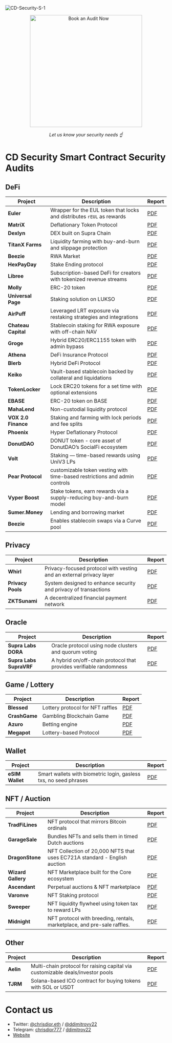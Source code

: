 ![CD-Security-S-1](https://github.com/user-attachments/assets/1e20ffab-5a3d-4982-9c58-b6df953c64fa)

<p align="center">
  <a href="https://t.me/chrisdior777">
    <img
      src="https://img.shields.io/badge/BOOK%20AN%20AUDIT%20NOW-0F3E4C?style=for-the-badge&logo=telegram&logoColor=white&labelColor=0F3E4C"
      alt="Book an Audit Now"
      width="350"
    />
  </a>
</p>
<p align="center"><em>Let us know your security needs ☝️</em></p>



# CD Security Smart Contract Security Audits

## DeFi

| Project             | Description                                                                | Report                                                                                                  |
| ------------------- | -------------------------------------------------------------------------- | ------------------------------------------------------------------------------------------------------- |
| **Euler**           | Wrapper for the EUL token that locks and distributes `rEUL` as rewards     | [PDF](https://github.com/CDSecurity/audits/blob/main/audit%20reports/Euler_Audit.pdf)                   |
| **MatriX**          | Deflationary Token Protocol                                                | [PDF](https://github.com/CDSecurity/audits/blob/main/audit%20reports/Matrix_Official.pdf)               |
| **Dexlyn**          | DEX built on Supra Chain                                                   | [PDF](https://github.com/CDSecurity/audits/blob/main/audit%20reports/DexlynBridge%20-%20report.pdf)     |
| **TitanX Farms**    | Liquidity farming with buy-and-burn and slippage protection                | [PDF](https://github.com/CDSecurity/audits/blob/main/audit%20reports/TitanX_Farms_Report.pdf)                   |
| **Beezie**          | RWA Market                                                                 | [PDF](https://github.com/CDSecurity/audits/blob/main/audit%20reports/Beezie_Official.pdf)               |
| **HexPayDay**       | Stake Ending protocol                                                      | [PDF](https://github.com/CDSecurity/audits/blob/main/audit%20reports/HexPayDay_Report.pdf)     |
| **Libree**          | Subscription-based DeFi for creators with tokenized revenue streams        | [PDF](https://github.com/CDSecurity/audits/blob/main/audit%20reports/Libree_Report.pdf)        |
| **Molly**           | ERC-20 token                                                               | [PDF](https://github.com/CDSecurity/audits/blob/main/audit%20reports/Molly_Report.pdf)                  |
| **Universal Page**  | Staking solution on LUKSO                                                  | [PDF](https://github.com/CDSecurity/audits/blob/main/audit%20reports/UniversalPage_Report.pdf) |
| **AirPuff**         | Leveraged LRT exposure via restaking strategies and integrations           | [PDF](https://github.com/CDSecurity/audits/blob/main/audit%20reports/Airpuff_Report.pdf)                |
| **Chateau Capital** | Stablecoin staking for RWA exposure with off-chain NAV                     | [PDF](https://github.com/CDSecurity/audits/blob/main/audit%20reports/ChateauCapital_report.pdf)         |
| **Groge**           | Hybrid ERC20/ERC1155 token with admin bypass                               | [PDF](https://github.com/CDSecurity/audits/blob/main/audit%20reports/Groge_Report.pdf)              |
| **Athena**          | DeFi Insurance Protocol                                                    | [PDF](https://github.com/CDSecurity/audits/blob/main/audit%20reports/Athena_Report.pdf)                  |
| **Blerb**           | Hybrid DeFi Protocol                                                       | [PDF](https://github.com/CDSecurity/audits/blob/main/audit%20reports/Blerb_Report.pdf)                   |
| **Keiko**           | Vault-based stablecoin backed by collateral and liquidations               | [PDF](https://github.com/CDSecurity/audits/blob/main/audit%20reports/Keiko_Report.pdf)            |
| **TokenLocker**     | Lock ERC20 tokens for a set time with optional extensions                  | [PDF](https://github.com/CDSecurity/audits/blob/main/audit%20reports/TokenLocker_Report.pdf)                    |
| **EBASE**           | ERC-20 token on BASE                                                       | [PDF](https://github.com/CDSecurity/audits/blob/main/audit%20reports/EBASE_Report.pdf)         |
| **MahaLend**        | Non-custodial liquidity protocol                                           | [PDF](https://github.com/CDSecurity/audits/blob/main/audit%20reports/MahaLend.pdf)                      |
| **VOX 2.0 Finance** | Staking and farming with lock periods and fee splits                       | [PDF](https://github.com/CDSecurity/audits/blob/main/audit%20reports/VOX_Report.pdf)                  |
| **Phoenix**         | Hyper Deflationary Protocol                                                | [PDF](https://github.com/CDSecurity/audits/blob/main/audit%20reports/Phoenix_Audit_Report.pdf)          |
| **DonutDAO**        | DONUT token - core asset of DonutDAO’s SocialFi ecosystem                  | [PDF](https://github.com/CDSecurity/audits/blob/main/audit%20reports/DonutDAO-Audit.pdf)                |
| **Volt**            | Staking — time-based rewards using UniV3 LPs                               | [PDF](https://github.com/CDSecurity/audits/blob/main/audit%20reports/VoltStaking_Audit.pdf)             |
| **Pear Protocol**   | customizable token vesting with time-based restrictions and admin controls | [PDF](https://github.com/CDSecurity/audits/blob/main/audit%20reports/Pear_Protocol_Audit.pdf)           |
| **Vyper Boost**     | Stake tokens, earn rewards via a supply-reducing buy-and-burn model        | [PDF](https://github.com/CDSecurity/audits/blob/main/audit%20reports/Vyper-Boost-report.pdf)            |
| **Sumer.Money**     | Lending and borrowing market                                               | [PDF](https://github.com/CDSecurity/audits/blob/main/audit%20reports/SumerMoney_Report.pdf)            |
| **Beezie**          | Enables stablecoin swaps via a Curve pool                                  | [PDF](https://github.com/CDSecurity/audits/blob/main/audit%20reports/BeezieStableSwap-Audit.pdf)        |



## Privacy

| Project           | Description                                                         | Report                                                                                          |
| ----------------- | ------------------------------------------------------------------- | ----------------------------------------------------------------------------------------------- |
| **Whirl**         | Privacy-focused protocol with vesting and an external privacy layer | [PDF](https://github.com/CDSecurity/audits/blob/main/audit%20reports/Whirl_Report.pdf) |
| **Privacy Pools** | System designed to enhance security and privacy of transactions     | [PDF](https://github.com/CDSecurity/audits/blob/main/audit%20reports/PrivacyPools_Report.pdf)    |
| **ZKTSunami**     | A decentralized financial payment network                           | [PDF](https://github.com/CDSecurity/audits/blob/main/audit%20reports/ZKTsunami_Report.pdf)      |

## Oracle

| Project                 | Description                                                        | Report                                                                                   |
| ----------------------- | ------------------------------------------------------------------ | ---------------------------------------------------------------------------------------- |
| **Supra Labs DORA**     | Oracle protocol using node clusters and quorum voting              | [PDF](https://github.com/CDSecurity/audits/blob/main/audit%20reports/SupraLabs_DORA_Report.pdf)     |
| **Supra Labs SupraVRF** | A hybrid on/off-chain protocol that provides verifiable randomness | [PDF](https://github.com/CDSecurity/audits/blob/main/audit%20reports/SupraVRF_Report.pdf) |

## Game / Lottery

| Project       | Description                      | Report                                                                                            |
| ------------- | -------------------------------- | ------------------------------------------------------------------------------------------------- |
| **Blessed**   | Lottery protocol for NFT raffles | [PDF](https://github.com/CDSecurity/audits/blob/main/audit%20reports/Blessed_Report.pdf)     |
| **CrashGame** | Gambling Blockchain Game         | [PDF](https://github.com/CDSecurity/audits/blob/main/audit%20reports/CrashGame_Audit.pdf)         |
| **Azuro**     | Betting engine                   | [PDF](https://github.com/CDSecurity/audits/blob/main/audit%20reports/Azuro_Report.pdf)             |
| **Megapot**   | Lottery-based Protocol           | [PDF](https://github.com/CDSecurity/audits/blob/main/audit%20reports/Megapot_Report.pdf) |

## Wallet


| Project         | Description                                                      | Report                                                                                      |
| --------------- | ---------------------------------------------------------------- | ------------------------------------------------------------------------------------------- |
| **eSIM Wallet** | Smart wallets with biometric login, gasless txs, no seed phrases | [PDF](https://github.com/CDSecurity/audits/blob/main/audit%20reports/eSIM%20-%20report.pdf) |

## NFT / Auction

| Project            | Description                                                               | Report                                                                                             |
| ------------------ | ------------------------------------------------------------------------- | -------------------------------------------------------------------------------------------------- |
| **TradFiLines**    | NFT protocol that mirrors Bitcoin ordinals                                | [PDF](https://github.com/CDSecurity/audits/blob/main/audit%20reports/TradFiLines_Report.pdf)       |
| **GarageSale**     | Bundles NFTs and sells them in timed Dutch auctions                       | [PDF](https://github.com/CDSecurity/audits/blob/main/audit%20reports/GarageSale_Report.pdf)  |
| **DragonStone**    | NFT Collection of 20,000 NFTS that uses EC721A standard - English auction | [PDF](https://github.com/CDSecurity/audits/blob/main/audit%20reports/DragonStone_Report.pdf) |
| **Wizard Gallery** | NFT Marketplace built for the Core ecosystem                              | [PDF](https://github.com/CDSecurity/audits/blob/main/audit%20reports/WizardGallery_Report.pdf)      |
| **Ascendant**      | Perpetual auctions & NFT marketplace                                      | [PDF](https://github.com/CDSecurity/audits/blob/main/audit%20reports/Ascendant-report.pdf)         |
| **Varonve**        | NFT Staking protocol                                                      | [PDF](https://github.com/CDSecurity/audits/blob/main/audit%20reports/Varonve_Report.pdf)            |
| **Sweeper**        | NFT liquidity flywheel using token tax to reward LPs                      | [PDF](https://github.com/CDSecurity/audits/blob/main/audit%20reports/Sweepr_Report.pdf)            |
| **Midnight**       | NFT protocol with breeding, rentals, marketplace, and pre-sale raffles.   | [PDF](https://github.com/CDSecurity/audits/blob/main/audit%20reports/Midnight_Official.pdf)        |

## Other

| Project   | Description                                                                    | Report                                                                                               |
| --------- | ------------------------------------------------------------------------------ | ---------------------------------------------------------------------------------------------------- |
| **Aelin** | Multi-chain protocol for raising capital via customizable deals/investor pools | [PDF](https://github.com/CDSecurity/audits/blob/main/audit%20reports/Aelin-Sub7-Security-Review.pdf) |
| **TJRM**  | Solana-based ICO contract for buying tokens with SOL or USDT                   | [PDF](https://github.com/CDSecurity/audits/blob/main/audit%20reports/TajirMedia_Report.pdf)    |


# Contact us
- Twitter: [@chrisdior.eth](https://twitter.com/chrisdior777) / [@ddimitrovv22](https://twitter.com/ddimitrovv22)
- Telegram: [chrisdior777](https://t.me/chrisdior777) / [ddimitrov22](https://t.me/ddimitrov22)
- [Website](https://cdsecurity.site/)


